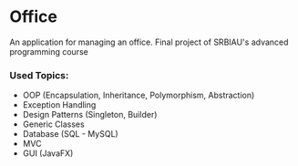 # Office
An application for managing an office.
Final project of SRBIAU's advanced programming course

### Used Topics:
- OOP (Encapsulation, Inheritance, Polymorphism,  Abstraction)
- Exception Handling
- Design Patterns (Singleton, Builder)
- Generic Classes
- Database (SQL - MySQL)
- MVC
- GUI (JavaFX)
